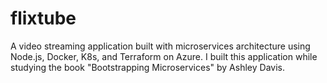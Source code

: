 # flixtube
A video streaming application built with microservices architecture using Node.js, Docker, K8s, and Terraform on Azure. I built this application while studying the book "Bootstrapping Microservices" by Ashley Davis.

